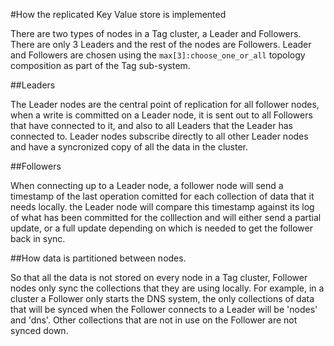 #How the replicated Key Value store is implemented

There are two types of nodes in a Tag cluster, a Leader and Followers. There are only 3 Leaders and the rest of the nodes are Followers. Leader and Followers are chosen using the `max[3]:choose_one_or_all` topology composition as part of the Tag sub-system.

##Leaders

The Leader nodes are the central point of replication for all follower nodes, when a write is committed on a Leader node, it is sent out to all Followers that have connected to it, and also to all Leaders that the Leader has connected to. Leader nodes subscribe directly to all other Leader nodes and have a syncronized copy of all the data in the cluster.

##Followers

When connecting up to a Leader node, a follower node will send a timestamp of the last operation comitted for each collection of data that it needs locally. the Leader node will compare this timestamp against its log of what has been committed for the colllection and will either send a partial update, or a full update depending on which is needed to get the follower back in sync.

##How data is partitioned between nodes.

So that all the data is not stored on every node in a Tag cluster, Follower nodes only sync the collections that they are using locally. For example, in a cluster a Follower only starts the DNS system, the only collections of data that will be synced when the Follower connects to a Leader will be 'nodes' and 'dns'. Other collections that are not in use on the Follower are not synced down.